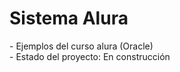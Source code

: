 <h1> Sistema Alura </h1>
- Ejemplos del curso alura (Oracle) <br/>
- Estado del proyecto: En construcción <br/>
